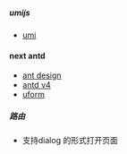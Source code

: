 
##### umijs
- [umi](https://github.com/umijs/umi)

#### next antd
- [ant design](https://github.com/ant-design)
- [antd v4](https://next.ant.design/index-cn)
- [uform](https://github.com/alibaba/uform)


##### 路由
- 支持dialog 的形式打开页面
